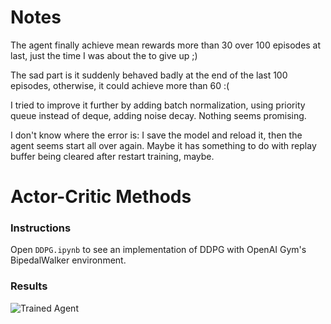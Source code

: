 [//]: # "Image References"

[image1]: https://user-images.githubusercontent.com/10624937/42135608-be87357e-7d12-11e8-8eca-e6d5fabdba6b.gif "Trained Agent"

# Notes

The agent finally achieve mean rewards more than 30 over 100 episodes at last, just the time I was about the to give up ;)

The sad part is it suddenly behaved badly at the end of the last 100 episodes, otherwise, it could achieve more than 60 :(



I tried to improve it further by adding batch normalization, using priority queue instead of deque, adding noise decay. Nothing seems promising. 

I don't know where the error is: I save the model and reload it, then the agent seems start all over again. Maybe it has something to do with replay buffer being cleared after restart training, maybe.

# Actor-Critic Methods

### Instructions

Open `DDPG.ipynb` to see an implementation of DDPG with OpenAI Gym's BipedalWalker environment.

### Results

![Trained Agent][image1]
